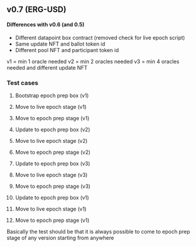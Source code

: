 ## v0.7 (ERG-USD)

#### Differences with v0.6 (and 0.5)

- Different datapoint box contract (removed check for live epoch script)
- Same update NFT and ballot token id
- Different pool NFT and participant token id


v1 = min 1 oracle needed
v2 = min 2 oracles needed
v3 = min 4 oracles needed and different update NFT

### Test cases

1. Bootstrap epoch prep box (v1)
2. Move to live epoch stage (v1)
3. Move to epoch prep stage (v1)
   
4. Update to epoch prep box (v2)
5. Move to live epoch stage (v2)
6. Move to epoch prep stage (v2)
   
7. Update to epoch prep box (v3)
8. Move to live epoch stage (v3)
9. Move to epoch prep stage (v3)
   
10. Update to epoch prep box (v1)
11. Move to live epoch stage (v1)
12. Move to epoch prep stage (v1)

Basically the test should be that it is always possible to come to epoch prep stage of any version starting from anywhere